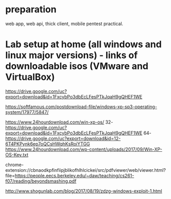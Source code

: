 # preparation
web app, web api, thick client, mobile pentest practical.

Lab setup at home (all windows and linux major versions) - links of downloadable isos (VMware and VirtualBox)
========================================================

https://drive.google.com/uc?export=download&id=1FxcybPo3dbEcLFesPTkJqaH9gQHEF1WE

https://softfamous.com/postdownload-file/windows-xp-sp3-operating-system/17977/5847/

https://www.24hourdownload.com/win-xp-os/
32- https://drive.google.com/uc?export=download&id=1FxcybPo3dbEcLFesPTkJqaH9gQHEF1WE
64- https://drive.google.com/uc?export=download&id=12-6T4PKPynk6ep7oQCsHWqhKsRoiYTGG
https://www.24hourdownload.com/wp-content/uploads/2017/09/Win-XP-OS-Key.txt

chrome-extension://cbnaodkpfinfiipjblikofhlhlcickei/src/pdfviewer/web/viewer.html?file=https://people.eecs.berkeley.edu/~daw/teaching/cs261-f07/reading/beyondsmashing.pdf

http://www.shogunlab.com/blog/2017/08/19/zdzg-windows-exploit-1.html
